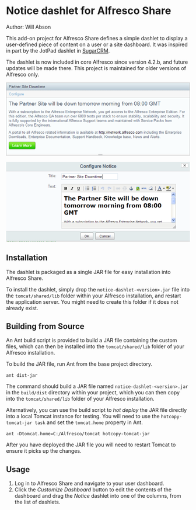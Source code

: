Notice dashlet for Alfresco Share
=================================

Author: Will Abson

This add-on project for Alfresco Share defines a simple dashlet to display a user-defined piece of content on a user or a site dashboard. It was inspired in part by the JotPad dashlet in [SugarCRM](http://www.sugarcrm.com/).

The dashlet is now included in core Alfresco since version 4.2.b, and future updates will be made there. This project is maintained for older versions of Alfresco only.

![Notice Dashlet](screenshots/notice-dashlet.png)

![Configuring the Dashlet](screenshots/notice-dashlet-config.png)

Installation
------------

The dashlet is packaged as a single JAR file for easy installation into Alfresco Share.

To install the dashlet, simply drop the `notice-dashlet-<version>.jar` file into the `tomcat/shared/lib` folder within your Alfresco installation, and restart the application server. You might need to create this folder if it does not already exist.

Building from Source
--------------------

An Ant build script is provided to build a JAR file containing the custom files, which can then be installed into the `tomcat/shared/lib` folder of your Alfresco installation.

To build the JAR file, run Ant from the base project directory.

    ant dist-jar

The command should build a JAR file named `notice-dashlet-<version>.jar` in the `build/dist` directory within your project, which you can then copy into the `tomcat/shared/lib` folder of your Alfresco installation.

Alternatively, you can use the build script to _hot deploy_ the JAR file directly into a local Tomcat instance for testing. You will need to use the `hotcopy-tomcat-jar task` and set the `tomcat.home`
property in Ant.

    ant -Dtomcat.home=C:/Alfresco/tomcat hotcopy-tomcat-jar
    
After you have deployed the JAR file you will need to restart Tomcat to ensure it picks up the changes.

Usage
-----

  1. Log in to Alfresco Share and navigate to your user dashboard.
  2. Click the _Customize Dashboard_ button to edit the contents of the dashboard and drag the _Notice_ dashlet into one of the columns, from the list of dashlets.
